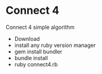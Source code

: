 # Connect 4
Connect 4 simple algorithm

- Download
- install any ruby version manager
- gem install bundler
- bundle install
- ruby connect4.rb
